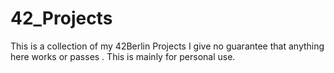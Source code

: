 # 42_Projects
This is a collection of my 42Berlin Projects I give no guarantee that anything here works or passes . This is mainly for personal use.
